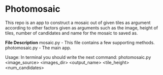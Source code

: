 # Photomosaic
This repo is an app to construct a mosaic out of given tiles as argument according to other factors  given as arguments such as the image, height of tiles, number of candidates and name for the mosaic to saved as.

**File Description**
mosaic.py - This file contains a few supporting methods.
photomosaic.py - The main app.

Usage:
In terminal you should write the next command:
photomosaic.py <image_source> <images_dir> <output_name> <tile_height> <num_candidates>
